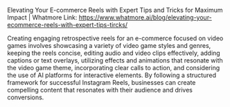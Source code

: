 Elevating Your E-commerce Reels with Expert Tips and Tricks for Maximum Impact | Whatmore
Link: https://www.whatmore.ai/blog/elevating-your-ecommerce-reels-with-expert-tips-tircks/

Creating engaging retrospective reels for an e-commerce focused on video games involves showcasing a variety of video game styles and genres, keeping the reels concise, editing audio and video clips effectively, adding captions or text overlays, utilizing effects and animations that resonate with the video game theme, incorporating clear calls to action, and considering the use of AI platforms for interactive elements. By following a structured framework for successful Instagram Reels, businesses can create compelling content that resonates with their audience and drives conversions.